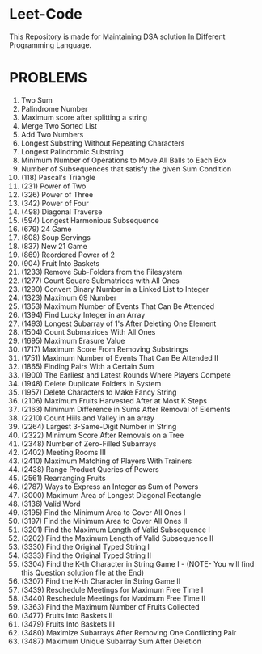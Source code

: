 # Leet-Code
This Repository is made for Maintaining DSA solution In Different Programming Language.

# PROBLEMS
1. Two Sum
2. Palindrome Number
3. Maximum score after splitting a string
4. Merge Two Sorted List
5. Add Two Numbers
6. Longest Substring Without Repeating Characters
7. Longest Palindromic Substring
8. Minimum Number of Operations to Move All Balls to Each Box
9. Number of Subsequences that satisfy the given Sum Condition
10. (118) Pascal's Triangle
11. (231) Power of Two
12. (326) Power of Three
13. (342) Power of Four
14. (498) Diagonal Traverse
15. (594) Longest Harmonious Subsequence
16. (679) 24 Game
17. (808) Soup Servings
18. (837) New 21 Game
19. (869) Reordered Power of 2
20. (904) Fruit Into Baskets
21. (1233) Remove Sub-Folders from the Filesystem
22. (1277) Count Square Submatrices with All Ones
23. (1290) Convert Binary Number in a Linked List to Integer
24. (1323) Maximum 69 Number
25. (1353) Maximum Number of Events That Can Be Attended
26. (1394) Find Lucky Integer in an Array
27. (1493) Longest Subarray of 1's After Deleting One Element
28. (1504) Count Submatrices With All Ones
29. (1695) Maximum Erasure Value
30. (1717) Maximum Score From Removing Substrings
31. (1751) Maximum Number of Events That Can Be Attended II
32. (1865) Finding Pairs With a Certain Sum
33. (1900) The Earliest and Latest Rounds Where Players Compete
34. (1948) Delete Duplicate Folders in System
35. (1957) Delete Characters to Make Fancy String
36. (2106) Maximum Fruits Harvested After at Most K Steps
37. (2163) Minimum Difference in Sums After Removal of Elements
38. (2210) Count Hiils and Valley in an array
39. (2264) Largest 3-Same-Digit Number in String
40. (2322) Minimum Score After Removals on a Tree
41. (2348) Number of Zero-Filled Subarrays
42. (2402) Meeting Rooms III
43. (2410) Maximum Matching of Players With Trainers
44. (2438) Range Product Queries of Powers
45. (2561) Rearranging Fruits
46. (2787) Ways to Express an Integer as Sum of Powers
47. (3000) Maximum Area of Longest Diagonal Rectangle
48. (3136) Valid Word
49. (3195) Find the Minimum Area to Cover All Ones I
50. (3197) Find the Minimum Area to Cover All Ones II
51. (3201) Find the Maximum Length of Valid Subsequence I
52. (3202) Find the Maximum Length of Valid Subsequence II
53. (3330) Find the Original Typed String I
54. (3333) Find the Original Typed String II
55. (3304) Find the K-th Character in String Game I - (NOTE- You will find this Question solution file at the End)
56. (3307) Find the K-th Character in String Game II
57. (3439) Reschedule Meetings for Maximum Free Time I
58. (3440) Reschedule Meetings for Maximum Free Time II
59. (3363) Find the Maximum Number of Fruits Collected
60. (3477) Fruits Into Baskets II
61. (3479) Fruits Into Baskets III
62. (3480) Maximize Subarrays After Removing One Conflicting Pair
63. (3487) Maximum Unique Subarray Sum After Deletion
    



